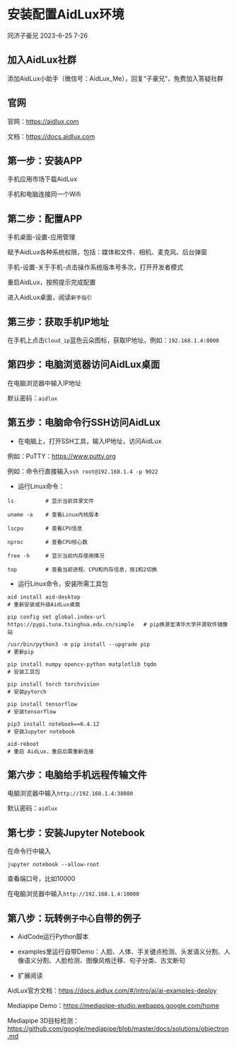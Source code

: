 # 安装配置AidLux环境

同济子豪兄 2023-6-25 7-26

## 加入AidLux社群

添加AidLux小助手（微信号：AidLux_Me），回复“子豪兄”，免费加入答疑社群

## 官网

官网：https://aidlux.com

文档：https://docs.aidlux.com

## 第一步：安装APP

手机应用市场下载AidLux

手机和电脑连接同一个Wifi

## 第二步：配置APP

手机桌面-设置-应用管理

赋予AidLux各种系统权限，包括：媒体和文件、相机、麦克风、后台弹窗

手机-设置-关于手机-点击操作系统版本号多次，打开开发者模式

重启AidLux，按照提示完成配置

进入AidLux桌面，阅读`新手指引`

## 第三步：获取手机IP地址

在手机上点击`Cloud_ip`蓝色云朵图标，获取IP地址，例如：`192.168.1.4:8000`

## 第四步：电脑浏览器访问AidLux桌面

在电脑浏览器中输入IP地址

默认密码：`aidlux`

## 第五步：电脑命令行SSH访问AidLux

- 在电脑上，打开SSH工具，输入IP地址，访问AidLux

例如：PuTTY：https://www.putty.org

例如：命令行直接输入`ssh root@192.168.1.4 -p 9022`

- 运行Linux命令：

```shell
ls          # 显示当前目录文件

uname -a    # 查看Linux内核版本

lscpu       # 查看CPU信息

nproc       # 查看CPU核心数

free -h     # 显示当前内存使用情况

top         # 查看当前进程、CPU和内存信息，按1和2切换
```

- 运行Linux命令，安装所需工具包

```shell
aid install aid-desktop                                                    # 重新安装或升级AidLux桌面

pip config set global.index-url https://pypi.tuna.tsinghua.edu.cn/simple   # pip换源至清华大学开源软件镜像站

/usr/bin/python3 -m pip install --upgrade pip                              # 更新pip

pip install numpy opencv-python matplotlib tqdm                            # 安装工具包

pip install torch torchvision                                              # 安装pytorch

pip install tensorflow                                                     # 安装tensorflow

pip3 install notebook==6.4.12                                              # 安装Jupyter notebook

aid-reboot                                                                 # 重启 AidLux，重启后需重新连接
```

## 第六步：电脑给手机远程传输文件

电脑浏览器中输入`http://192.168.1.4:38080`

默认密码：`aidlux`

## 第七步：安装Jupyter Notebook

在命令行中输入
```shell
jupyter notebook --allow-root
```

查看端口号，比如10000

在电脑浏览器中输入`http://192.168.1.4:10000`

## 第八步：玩转`例子中心`自带的例子

- AidCode运行Python脚本

- examples里运行自带Demo：人脸、人体、手关键点检测、头发语义分割、人像语义分割、人脸检测、图像风格迁移、句子分类、古文断句

- 扩展阅读

AidLux官方文档：https://docs.aidlux.com/#/intro/ai/ai-examples-deploy

Mediapipe Demo：https://mediapipe-studio.webapps.google.com/home

Mediapipe 3D目标检测：https://github.com/google/mediapipe/blob/master/docs/solutions/objectron.md

